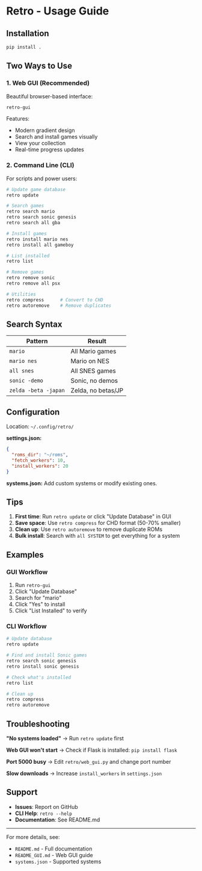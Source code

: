 # Retro - Usage Guide

## Installation

```bash
pip install .
```

## Two Ways to Use

### 1. Web GUI (Recommended)

Beautiful browser-based interface:

```bash
retro-gui
```

Features:
- Modern gradient design
- Search and install games visually
- View your collection
- Real-time progress updates

### 2. Command Line (CLI)

For scripts and power users:

```bash
# Update game database
retro update

# Search games
retro search mario
retro search sonic genesis
retro search all gba

# Install games  
retro install mario nes
retro install all gameboy

# List installed
retro list

# Remove games
retro remove sonic
retro remove all psx

# Utilities
retro compress      # Convert to CHD
retro autoremove    # Remove duplicates
```

## Search Syntax

| Pattern | Result |
|---------|--------|
| `mario` | All Mario games |
| `mario nes` | Mario on NES |
| `all snes` | All SNES games |
| `sonic -demo` | Sonic, no demos |
| `zelda -beta -japan` | Zelda, no betas/JP |

## Configuration

Location: `~/.config/retro/`

**settings.json:**
```json
{
  "roms_dir": "~/roms",
  "fetch_workers": 10,
  "install_workers": 20
}
```

**systems.json:**
Add custom systems or modify existing ones.

## Tips

1. **First time**: Run `retro update` or click "Update Database" in GUI
2. **Save space**: Use `retro compress` for CHD format (50-70% smaller)
3. **Clean up**: Use `retro autoremove` to remove duplicate ROMs
4. **Bulk install**: Search with `all SYSTEM` to get everything for a system

## Examples

### GUI Workflow
1. Run `retro-gui`
2. Click "Update Database"
3. Search for "mario"
4. Click "Yes" to install
5. Click "List Installed" to verify

### CLI Workflow
```bash
# Update database
retro update

# Find and install Sonic games
retro search sonic genesis
retro install sonic genesis

# Check what's installed
retro list

# Clean up
retro compress
retro autoremove
```

## Troubleshooting

**"No systems loaded"**
→ Run `retro update` first

**Web GUI won't start**
→ Check if Flask is installed: `pip install flask`

**Port 5000 busy**
→ Edit `retro/web_gui.py` and change port number

**Slow downloads**
→ Increase `install_workers` in `settings.json`

## Support

- **Issues**: Report on GitHub
- **CLI Help**: `retro --help`
- **Documentation**: See README.md

---

For more details, see:
- `README.md` - Full documentation
- `README_GUI.md` - Web GUI guide
- `systems.json` - Supported systems

